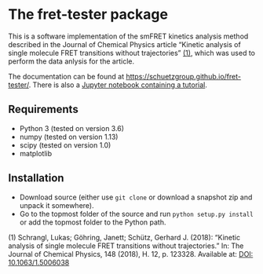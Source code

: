 The fret-tester package
=======================

This is a software implementation of the smFRET kinetics analysis method
described in the Journal of Chemical Physics article “Kinetic analysis of
single molecule FRET transitions without trajectories” [(1)](#Schrangl2018),
which was used to perform the data anlysis for the article.

The documentation can be found at https://schuetzgroup.github.io/fret-tester/.
There is also a
[Jupyter notebook containing a tutorial](https://github.com/schuetzgroup/fret-tester/blob/master/Tutorial.ipynb).


Requirements
------------
- Python 3 (tested on version 3.6)
- numpy (tested on version 1.13)
- scipy (tested on version 1.0)
- matplotlib


Installation
------------
- Download source (either use `git clone` or download a snapshot zip and unpack
  it somewhere).
- Go to the topmost folder of the source and run `python setup.py install`
  or add the topmost folder to the Python path.


<a name="Schrangl2018"></a>(1) Schrangl, Lukas; Göhring, Janett; Schütz,
  Gerhard J. (2018):
  “Kinetic analysis of single molecule FRET transitions without trajectories.”
  In: The Journal of Chemical Physics, 148 (2018), H. 12, p. 123328.
  Available at: [DOI: 10.1063/1.5006038](https://doi.org/10.1063/1.5006038)
